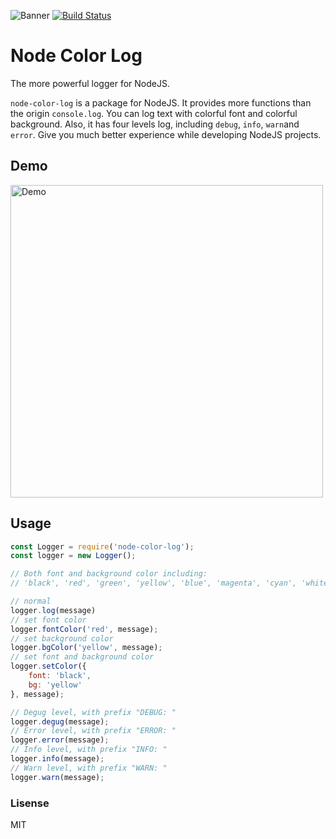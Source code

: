 ![Banner](https://raw.githubusercontent.com/tigercosmos/node-color-log/master/assets/banner.png)
[![Build Status](https://travis-ci.org/tigercosmos/node-color-log.svg?branch=master)](https://travis-ci.org/tigercosmos/node-color-log)
# Node Color Log
The more powerful logger for NodeJS.

`node-color-log` is a package for NodeJS. It provides more functions than the origin `console.log`. You can log text with colorful font and colorful background. Also, it has four levels log, including `debug`, `info`, `warn`and `error`. Give you much better experience while developing NodeJS projects.

## Demo

<img alt="Demo" src="https://raw.githubusercontent.com/tigercosmos/node-color-log/master/assets/demo.JPG" width="500">

## Usage
```javascript
const Logger = require('node-color-log');
const logger = new Logger();

// Both font and background color including:
// 'black', 'red', 'green', 'yellow', 'blue', 'magenta', 'cyan', 'white'

// normal
logger.log(message)
// set font color
logger.fontColor('red', message);
// set background color
logger.bgColor('yellow', message);
// set font and background color
logger.setColor({
    font: 'black',
    bg: 'yellow'
}, message);

// Degug level, with prefix "DEBUG: "
logger.degug(message);
// Error level, with prefix "ERROR: "
logger.error(message);
// Info level, with prefix "INFO: "
logger.info(message);
// Warn level, with prefix "WARN: "
logger.warn(message);
```

### Lisense
MIT
